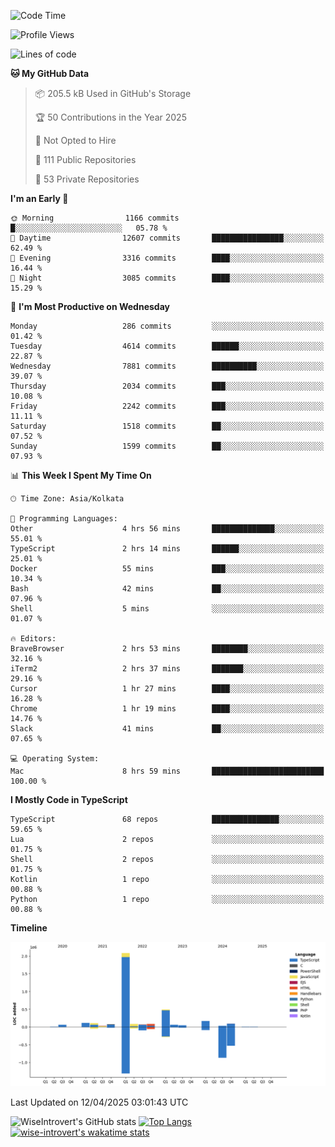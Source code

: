 <!--START_SECTION:waka-->
![Code Time](http://img.shields.io/badge/Code%20Time-2%2C329%20hrs%2026%20mins-blue)

![Profile Views](http://img.shields.io/badge/Profile%20Views-1-blue)

![Lines of code](https://img.shields.io/badge/From%20Hello%20World%20I%27ve%20Written-3.6%20million%20lines%20of%20code-blue)

**🐱 My GitHub Data** 

> 📦 205.5 kB Used in GitHub's Storage 
 > 
> 🏆 50 Contributions in the Year 2025
 > 
> 🚫 Not Opted to Hire
 > 
> 📜 111 Public Repositories 
 > 
> 🔑 53 Private Repositories 
 > 
**I'm an Early 🐤** 

```text
🌞 Morning                1166 commits        █░░░░░░░░░░░░░░░░░░░░░░░░   05.78 % 
🌆 Daytime                12607 commits       ████████████████░░░░░░░░░   62.49 % 
🌃 Evening                3316 commits        ████░░░░░░░░░░░░░░░░░░░░░   16.44 % 
🌙 Night                  3085 commits        ████░░░░░░░░░░░░░░░░░░░░░   15.29 % 
```
📅 **I'm Most Productive on Wednesday** 

```text
Monday                   286 commits         ░░░░░░░░░░░░░░░░░░░░░░░░░   01.42 % 
Tuesday                  4614 commits        ██████░░░░░░░░░░░░░░░░░░░   22.87 % 
Wednesday                7881 commits        ██████████░░░░░░░░░░░░░░░   39.07 % 
Thursday                 2034 commits        ███░░░░░░░░░░░░░░░░░░░░░░   10.08 % 
Friday                   2242 commits        ███░░░░░░░░░░░░░░░░░░░░░░   11.11 % 
Saturday                 1518 commits        ██░░░░░░░░░░░░░░░░░░░░░░░   07.52 % 
Sunday                   1599 commits        ██░░░░░░░░░░░░░░░░░░░░░░░   07.93 % 
```


📊 **This Week I Spent My Time On** 

```text
🕑︎ Time Zone: Asia/Kolkata

💬 Programming Languages: 
Other                    4 hrs 56 mins       ██████████████░░░░░░░░░░░   55.01 % 
TypeScript               2 hrs 14 mins       ██████░░░░░░░░░░░░░░░░░░░   25.01 % 
Docker                   55 mins             ███░░░░░░░░░░░░░░░░░░░░░░   10.34 % 
Bash                     42 mins             ██░░░░░░░░░░░░░░░░░░░░░░░   07.96 % 
Shell                    5 mins              ░░░░░░░░░░░░░░░░░░░░░░░░░   01.07 % 

🔥 Editors: 
BraveBrowser             2 hrs 53 mins       ████████░░░░░░░░░░░░░░░░░   32.16 % 
iTerm2                   2 hrs 37 mins       ███████░░░░░░░░░░░░░░░░░░   29.16 % 
Cursor                   1 hr 27 mins        ████░░░░░░░░░░░░░░░░░░░░░   16.28 % 
Chrome                   1 hr 19 mins        ████░░░░░░░░░░░░░░░░░░░░░   14.76 % 
Slack                    41 mins             ██░░░░░░░░░░░░░░░░░░░░░░░   07.65 % 

💻 Operating System: 
Mac                      8 hrs 59 mins       █████████████████████████   100.00 % 
```

**I Mostly Code in TypeScript** 

```text
TypeScript               68 repos            ███████████████░░░░░░░░░░   59.65 % 
Lua                      2 repos             ░░░░░░░░░░░░░░░░░░░░░░░░░   01.75 % 
Shell                    2 repos             ░░░░░░░░░░░░░░░░░░░░░░░░░   01.75 % 
Kotlin                   1 repo              ░░░░░░░░░░░░░░░░░░░░░░░░░   00.88 % 
Python                   1 repo              ░░░░░░░░░░░░░░░░░░░░░░░░░   00.88 % 
```



**Timeline**

![Lines of Code chart](https://raw.githubusercontent.com/wise-introvert/wise-introvert/master/assets/bar_graph.png)


 Last Updated on 12/04/2025 03:01:43 UTC
<!--END_SECTION:waka-->

![WiseIntrovert's GitHub stats](https://github-readme-stats.vercel.app/api?username=wise-introvert&count_private=true&show_icons=true)
[![Top Langs](https://github-readme-stats.vercel.app/api/top-langs/?username=wise-introvert&langs_count=10)](https://github.com/anuraghazra/github-readme-stats)
[![wise-introvert's wakatime stats](https://github-readme-stats.vercel.app/api/wakatime?username=wiseintrovert)](https://github.com/anuraghazra/github-readme-stats)
